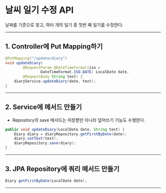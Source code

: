 # 날씨 일기 수정 API
날짜를 기준으로 찾고, 여러 개의 일기 중 첫번 째 일기를 수정한다.

---

## 1. Controller에 Put Mapping하기
```java
@PutMapping("/update/diary")
void updateDiary(
        @RequestParam @DateTimeFormat(iso =
                DateTimeFormat.ISO.DATE) LocalDate date,
        @RequestBody String text) {
    diaryService.updateDiary(date, text);
}
```

---

## 2. Service에 메서드 만들기
- Repository의 save 메서드는 저장뿐만 아니라 덮어쓰기 기능도 수행한다.
```java
public void updateDiary(LocalDate date, String text) {
    Diary diary = diaryRepository.getFirstByDate(date);
    diary.setText(text);
    diaryRepository.save(diary);
}
```

---

## 3. JPA Repository에 쿼리 메서드 만들기
```java
Diary getFirstByDate(LocalDate date);
```

---